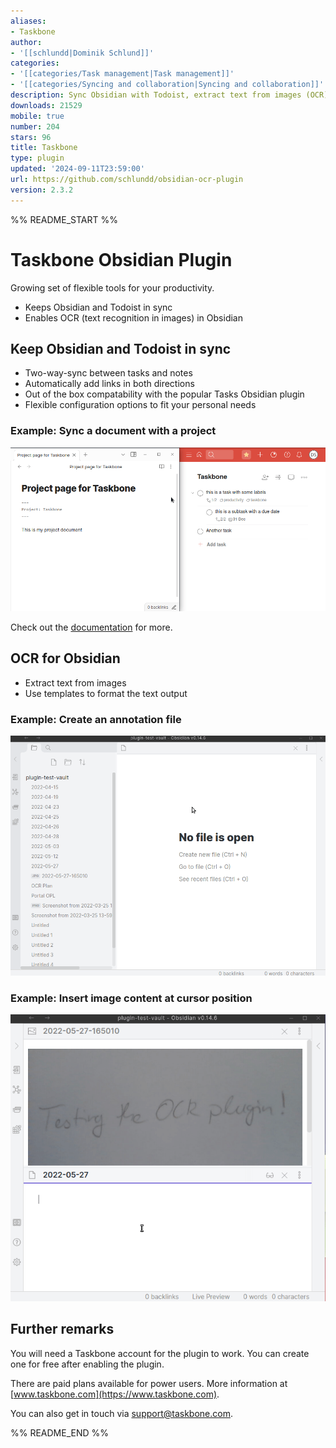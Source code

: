 ```yaml
---
aliases:
- Taskbone
author:
- '[[schlundd|Dominik Schlund]]'
categories:
- '[[categories/Task management|Task management]]'
- '[[categories/Syncing and collaboration|Syncing and collaboration]]'
description: Sync Obsidian with Todoist, extract text from images (OCR).
downloads: 21529
mobile: true
number: 204
stars: 96
title: Taskbone
type: plugin
updated: '2024-09-11T23:59:00'
url: https://github.com/schlundd/obsidian-ocr-plugin
version: 2.3.2
---
```


%% README_START %%

# Taskbone Obsidian Plugin

Growing set of flexible tools for your productivity.

* Keeps Obsidian and Todoist in sync
* Enables OCR (text recognition in images) in Obsidian


## Keep Obsidian and Todoist in sync

* Two-way-sync between tasks and notes
* Automatically add links in both directions
* Out of the box compatability with the popular Tasks Obsidian plugin
* Flexible configuration options to fit your personal needs

### Example: Sync a document with a project

![Todoist Sync](https://raw.githubusercontent.com/schlundd/obsidian-ocr-plugin/master/sync_todoist.gif)

Check out the [documentation](https://app.taskbone.com/documentation) for more.
## OCR for Obsidian

* Extract text from images
* Use templates to format the text output

### Example: Create an annotation file

![Demo](https://raw.githubusercontent.com/schlundd/obsidian-ocr-plugin/master/create_annotation.gif)

### Example: Insert image content at cursor position

![Demo](https://raw.githubusercontent.com/schlundd/obsidian-ocr-plugin/master/insert_at_postion.gif)


## Further remarks

You will need a Taskbone account for the plugin to work. You can create one for free after enabling the plugin.

There are paid plans available for power users. More information at [www.taskbone.com](https://www.taskbone.com).

You can also get in touch via [support@taskbone.com](mailto:support@taskbone.com).

%% README_END %%